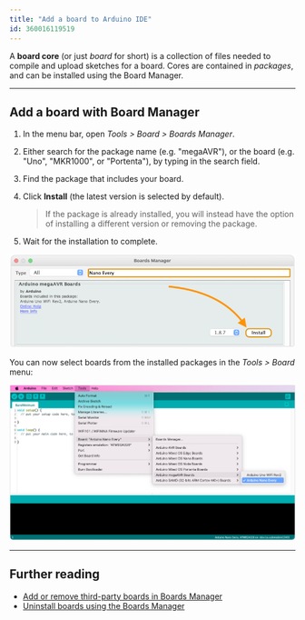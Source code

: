 ```yaml
---
title: "Add a board to Arduino IDE"
id: 360016119519
---
```


A **board core** (or just _board_ for short) is a collection of files needed to compile and upload sketches for a board. Cores are contained in _packages_, and can be installed using the Board Manager.

---

<a id="add-with-board-manager"></a>

## Add a board with Board Manager

1. In the menu bar, open _Tools > Board > Boards Manager_.

2. Either search for the package name (e.g. "megaAVR"), or the board (e.g. "Uno", "MKR1000", or "Portenta"), by typing in the search field.

3. Find the package that includes your board.

4. Click **Install** (the latest version is selected by default).

   > If the package is already installed, you will instead have the option of installing a different version or removing the package.

5. Wait for the installation to complete.

![Searching for 'Nano Every' and installing the resulting megaAVR Boards package in Board Manager.](img/board-manager-install.png)

You can now select boards from the installed packages in the _Tools > Board_ menu:

![Selecting Arduino Nano Every from the megaAVR package in Arduino IDE.](img/ide_menu_tools_board_megaAVR_nano_every.png)

---

## Further reading

* [Add or remove third-party boards in Boards Manager](https://support.arduino.cc/hc/en-us/articles/360016466340-Add-or-remove-third-party-boards-in-Boards-Manager)
* [Uninstall boards using the Boards Manager](https://support.arduino.cc/hc/en-us/articles/4407225360018-Uninstall-boards-using-the-Boards-Manager)
